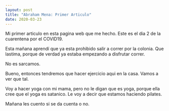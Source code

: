 ```yaml
---
layout: post
title: "Abraham Mena: Primer Articulo"
date: 2020-03-23
---
```


Mi primer articulo en esta pagina web que me hecho. Este es el dia 2 de la cuarentena por el COVID19.

Esta mañana aprendí que ya esta prohibido salir a correr por la colonia. Que lastima, porque de verdad ya estaba empezando a disfrutar correr.

No es sarcamos.

Bueno, entonces tendremos que hacer ejercicio aqui en la casa. Vamos a ver que tal.

Voy a hacer yoga con mi mama, pero no le digan que es yoga, porque ella cree que el yoga es satanico. Le voy a decir que estamos haciendo pilates.

Mañana les cuento si se da cuenta o no.
